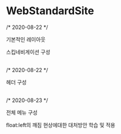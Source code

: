 # WebStandardSite

/* 2020-08-22 */ <br>
 <p>기본적인 레이아웃</p>
 <p>스킵네비게이션 구성</p>
<br>
/* 2020-08-22 */<br>
 <p> 헤더 구성</p>
 <br>
/* 2020-08-23 */<br>
 <p> 전체 메뉴 구성</p>
 <p> float:left의 깨짐 현상에대한 대처방안 학습 및 적용</p>

